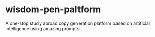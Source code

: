 # wisdom-pen-paltform
A one-stop study abroad copy generation platform based on artificial intelligence
using amazing prompts.

